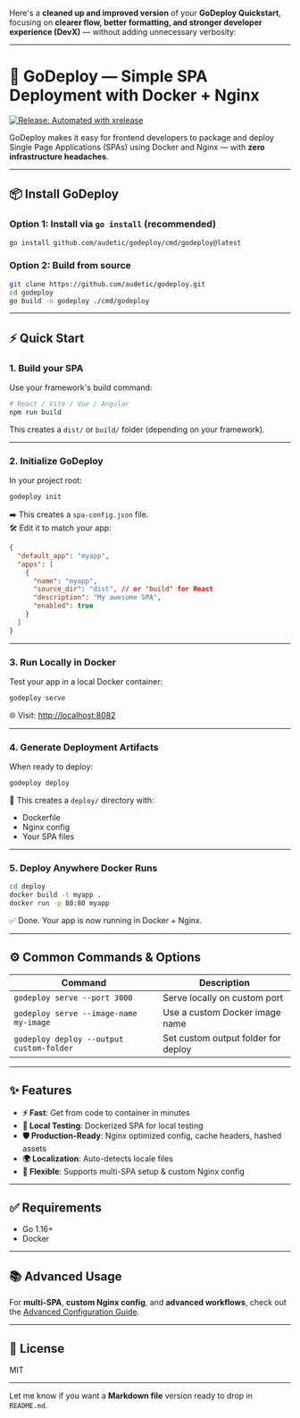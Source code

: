 Here's a **cleaned up and improved version** of your **GoDeploy Quickstart**, focusing on **clearer flow, better formatting, and stronger developer experience (DevX)** — without adding unnecessary verbosity:

---

# 🚀 GoDeploy — Simple SPA Deployment with Docker + Nginx

[![Release: Automated with xrelease](https://img.shields.io/badge/Release-Automated%20with%20xrelease-blueviolet?logo=github&logoColor=white)](https://github.com/matsilva/xrelease)

GoDeploy makes it easy for frontend developers to package and deploy Single Page Applications (SPAs) using Docker and Nginx — with **zero infrastructure headaches**.

---

## 📦 Install GoDeploy

### Option 1: Install via `go install` (recommended)

```bash
go install github.com/audetic/godeploy/cmd/godeploy@latest
```

### Option 2: Build from source

```bash
git clone https://github.com/audetic/godeploy.git
cd godeploy
go build -o godeploy ./cmd/godeploy
```

---

## ⚡ Quick Start

### 1. **Build your SPA**

Use your framework's build command:

```bash
# React / Vite / Vue / Angular
npm run build
```

This creates a `dist/` or `build/` folder (depending on your framework).

---

### 2. **Initialize GoDeploy**

In your project root:

```bash
godeploy init
```

➡️ This creates a `spa-config.json` file.  
🛠️ Edit it to match your app:

```json
{
  "default_app": "myapp",
  "apps": [
    {
      "name": "myapp",
      "source_dir": "dist", // or "build" for React
      "description": "My awesome SPA",
      "enabled": true
    }
  ]
}
```

---

### 3. **Run Locally in Docker**

Test your app in a local Docker container:

```bash
godeploy serve
```

🌐 Visit: [http://localhost:8082](http://localhost:8082)

---

### 4. **Generate Deployment Artifacts**

When ready to deploy:

```bash
godeploy deploy
```

📂 This creates a `deploy/` directory with:

- Dockerfile
- Nginx config
- Your SPA files

---

### 5. **Deploy Anywhere Docker Runs**

```bash
cd deploy
docker build -t myapp .
docker run -p 80:80 myapp
```

✅ Done. Your app is now running in Docker + Nginx.

---

## ⚙️ Common Commands & Options

| Command                                  | Description                         |
| ---------------------------------------- | ----------------------------------- |
| `godeploy serve --port 3000`             | Serve locally on custom port        |
| `godeploy serve --image-name my-image`   | Use a custom Docker image name      |
| `godeploy deploy --output custom-folder` | Set custom output folder for deploy |

---

## ✨ Features

- **⚡ Fast**: Get from code to container in minutes
- **🧪 Local Testing**: Dockerized SPA for local testing
- **🛡️ Production-Ready**: Nginx optimized config, cache headers, hashed assets
- **🌍 Localization**: Auto-detects locale files
- **🚀 Flexible**: Supports multi-SPA setup & custom Nginx config

---

## ✅ Requirements

- Go 1.16+
- Docker

---

## 📚 Advanced Usage

For **multi-SPA**, **custom Nginx config**, and **advanced workflows**, check out the [Advanced Configuration Guide](docs/advanced-configuration.md).

---

## 📄 License

MIT

---

Let me know if you want a **Markdown file** version ready to drop in `README.md`.
